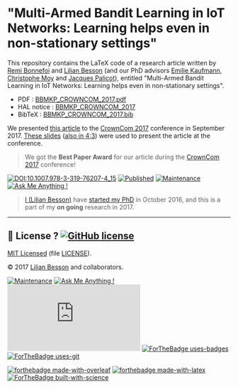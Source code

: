 # "Multi-Armed Bandit Learning in IoT Networks: Learning helps even in non-stationary settings"
This repository contains the LaTeX code of a research article written by [Remi Bonnefoi](https://remibonnefoi.wordpress.com/) and [Lilian Besson](http://perso.crans.org/besson/) (and our PhD advisors [Emilie Kaufmann](http://chercheurs.lille.inria.fr/ekaufman/research.html), [Christophe Moy](http://www.rennes.supelec.fr/ren/perso/cmoy/recherche.php) and [Jacques Palicot](https://www.ietr.fr/spip.php?auteur223)), entitled "Multi-Armed Bandit Learning in IoT Networks: Learning helps even in non-stationary settings".

- PDF : [BBMKP_CROWNCOM_2017.pdf](https://hal.inria.fr/hal-01575419/document)
- HAL notice : [BBMKP_CROWNCOM_2017](https://hal.inria.fr/hal-01575419/)
- BibTeX : [BBMKP_CROWNCOM_2017.bib](https://hal.inria.fr/hal-01575419/bibtex)

We presented [this article](https://hal.inria.fr/hal-01575419/document) to the [CrownCom 2017](http://crowncom.org/2017/show/cf-papers) conference in September 2017.
[These slides](http://perso.crans.org/besson/publis/slides/2017_09__Presentation_article_CrownCom_Conference/slides_169.pdf) ([also in 4:3](http://perso.crans.org/besson/publis/slides/2017_09__Presentation_article_CrownCom_Conference/slides.pdf)) were used to present the article at the conference.

> We got the **Best Paper Award** for our article during the [CrownCom 2017](http://crowncom/2017/) conference!

[![DOI:10.1007.978-3-319-76207-4_15](https://zenodo.org/badge/DOI/10.1007/978-3-319-76207-4_15.svg)](https://doi.org/10.1007/978-3-319-76207-4_15)
[![Published](https://img.shields.io/badge/Published%3F-accepted-green.svg)](https://hal.inria.fr/hal-01575419)
[![Maintenance](https://img.shields.io/badge/Maintained%3F-finish-green.svg)](https://bitbucket.org/lbesson/multi-armed-bandit-learning-in-iot-networks-learning-helps/commits/)
[![Ask Me Anything !](https://img.shields.io/badge/Ask%20me-anything-1abc9c.svg)](https://bitbucket.org/lbesson/ama)

> [I (Lilian Besson)](http://perso.crans.org/besson/) have [started my PhD](http://perso.crans.org/besson/phd/) in October 2016, and this is a part of my **on going** research in 2017.

----

## :scroll: License ? [![GitHub license](https://img.shields.io/github/license/Naereen/badges.svg)](https://bitbucket.org/lbesson/multi-armed-bandit-learning-in-iot-networks-learning-helps/src/master/LICENSE)
[MIT Licensed](https://lbesson.mit-license.org/) (file [LICENSE](LICENSE)).

© 2017 [Lilian Besson](http://perso.crans.org/besson/) and collaborators.

[![Maintenance](https://img.shields.io/badge/Maintained%3F-yes-green.svg)](https://bitbucket.org/lbesson/multi-armed-bandit-learning-in-iot-networks-learning-helps/commits/)
[![Ask Me Anything !](https://img.shields.io/badge/Ask%20me-anything-1abc9c.svg)](https://bitbucket.org/lbesson/ama)
[![Analytics](https://ga-beacon.appspot.com/UA-38514290-17/bitbucket.org/lbesson/multi-armed-bandit-learning-in-iot-networks-learning-helps/README.md?pixel)](https://bitbucket.org/lbesson/multi-armed-bandit-learning-in-iot-networks-learning-helps/)
[![ForTheBadge uses-badges](http://ForTheBadge.com/images/badges/uses-badges.svg)](http://ForTheBadge.com)
[![ForTheBadge uses-git](http://ForTheBadge.com/images/badges/uses-git.svg)](https://GitHub.com/)

[![forthebadge made-with-overleaf](https://img.shields.io/badge/Made%20with-OverLeaf-1f425f.svg)](https://www.overleaf.com/)
[![forthebadge made-with-latex](https://img.shields.io/badge/Made%20with-LaTeX-1f425f.svg)](https://www.latex-project.org/)
[![ForTheBadge built-with-science](http://ForTheBadge.com/images/badges/built-with-science.svg)](http://perso.crans.org/besson/)
